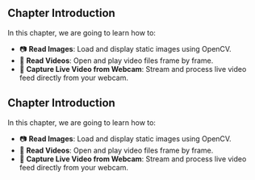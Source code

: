 ## Chapter Introduction

In this chapter, we are going to learn how to:

- 📷 **Read Images**: Load and display static images using OpenCV.
- 🎥 **Read Videos**: Open and play video files frame by frame.
- 📡 **Capture Live Video from Webcam**: Stream and process live video feed directly from your webcam.
## Chapter Introduction

In this chapter, we are going to learn how to:

- 📷 **Read Images**: Load and display static images using OpenCV.
- 🎥 **Read Videos**: Open and play video files frame by frame.
- 📡 **Capture Live Video from Webcam**: Stream and process live video feed directly from your webcam.
